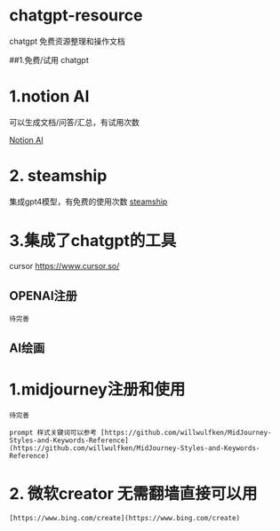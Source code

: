 # chatgpt-resource
chatgpt 免费资源整理和操作文档

##1.免费/试用 chatgpt

# 1.notion AI 
   
   可以生成文档/问答/汇总，有试用次数

  [Notion AI](notion/notion.md)
  
# 2. steamship
   
   集成gpt4模型，有免费的使用次数
   [steamship](steamship/steamship.md)
       
# 3.集成了chatgpt的工具
   
   cursor https://www.cursor.so/

## OPENAI注册
    待完善

## AI绘画

# 1.midjourney注册和使用
    待完善
    
    prompt 样式关键词可以参考 [https://github.com/willwulfken/MidJourney-Styles-and-Keywords-Reference](https://github.com/willwulfken/MidJourney-Styles-and-Keywords-Reference) 
    
#  2. 微软creator 无需翻墙直接可以用
    [https://www.bing.com/create](https://www.bing.com/create) 
      






